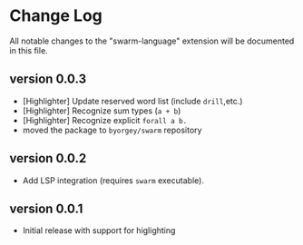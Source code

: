 # Change Log

All notable changes to the "swarm-language" extension will be documented in this file.

## version 0.0.3

- [Highlighter] Update reserved word list (include `drill`,etc.)
- [Highlighter] Recognize sum types (`a + b`)
- [Highlighter] Recognize explicit `forall a b.`
- moved the package to `byorgey/swarm` repository

## version 0.0.2

- Add LSP integration (requires `swarm` executable).

## version 0.0.1

- Initial release with support for higlighting